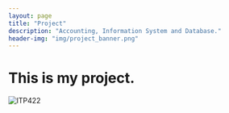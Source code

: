 ```yaml
---
layout: page
title: "Project"
description: "Accounting, Information System and Database."
header-img: "img/project_banner.png"
---
```


# This is my project.

![ITP422](/img/ITP422/q1.png=200x200)